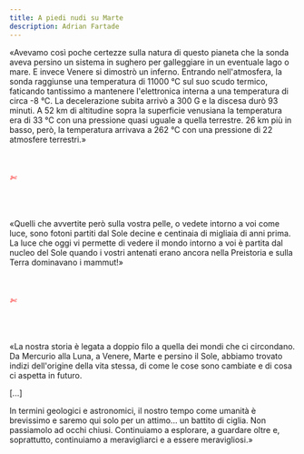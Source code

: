 ```yaml
---
title: A piedi nudi su Marte
description: Adrian Fartade
---
```

«Avevamo così poche certezze sulla natura di questo pianeta che la sonda aveva persino un sistema in sughero per galleggiare in un eventuale lago o mare. E invece Venere si dimostrò un inferno. Entrando nell'atmosfera, la sonda raggiunse una temperatura di 11000 °C sul suo scudo termico, faticando tantissimo a mantenere l'elettronica interna a una temperatura di circa -8 °C. La decelerazione subita arrivò a 300 G e la discesa durò 93 minuti. A 52 km di altitudine sopra la superficie venusiana la temperatura era di 33 °C con una pressione quasi uguale a quella terrestre. 26 km più in basso, però, la temperatura arrivava a 262 °C con una pressione di 22 atmosfere terrestri.»

&nbsp;

###### <span style="color:red">✄</span>

&nbsp;

«Quelli che avvertite però sulla vostra pelle, o vedete intorno a voi come luce, sono fotoni partiti dal Sole decine e centinaia di migliaia di anni prima. La luce che oggi vi permette di vedere il mondo intorno a voi è partita dal nucleo del Sole quando i vostri antenati erano ancora nella Preistoria e sulla Terra dominavano i mammut!»

&nbsp;

###### <span style="color:red">✄</span>

&nbsp;

«La nostra storia è legata a doppio filo a quella dei mondi che ci circondano. Da Mercurio alla Luna, a Venere, Marte e persino il Sole, abbiamo trovato indizi dell'origine della vita stessa, di come le cose sono cambiate e di cosa ci aspetta in futuro.
&nbsp;

[...]
&nbsp;

In termini geologici e astronomici, il nostro tempo come umanità è brevissimo e saremo qui solo per un attimo... un battito di ciglia. Non passiamolo ad occhi chiusi. Continuiamo a esplorare, a guardare oltre e, soprattutto, continuiamo a meravigliarci e a essere meravigliosi.»
